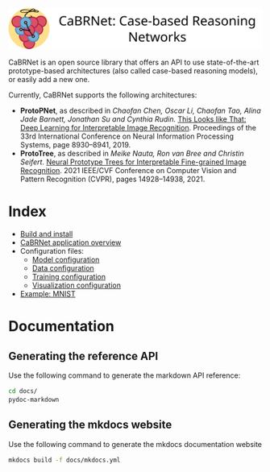![cabrnet banner.svg](./logos/banner.svg)

CaBRNet is an open source library that offers an API to use state-of-the-art
prototype-based architectures (also called case-based reasoning models), or easily add a new one.

Currently, CaBRNet supports the following architectures:

- **ProtoPNet**, as described in *Chaofan Chen, Oscar Li, Chaofan Tao, Alina Jade Barnett,
Jonathan Su and Cynthia Rudin.* [This Looks like That: Deep Learning for Interpretable Image Recognition](https://proceedings.neurips.cc/paper_files/paper/2019/file/adf7ee2dcf142b0e11888e72b43fcb75-Paper.pdf). 
Proceedings of the 33rd International Conference on Neural Information Processing Systems, page 8930–8941, 2019.
- **ProtoTree**, as described in *Meike Nauta, Ron van Bree and Christin Seifert.* [Neural Prototype Trees for Interpretable Fine-grained Image
Recognition](https://openaccess.thecvf.com/content/CVPR2021/papers/Nauta_Neural_Prototype_Trees_for_Interpretable_Fine-Grained_Image_Recognition_CVPR_2021_paper.pdf). 
2021 IEEE/CVF Conference on Computer Vision and Pattern Recognition (CVPR), pages 14928–14938, 2021.

# Index
- [Build and install](manuals/install.md)
- [CaBRNet application overview](manuals/cabrnet.md)
- Configuration files:
    - [Model configuration](manuals/model.md)
    - [Data configuration](manuals/data.md)
    - [Training configuration](manuals/training.md)
    - [Visualization configuration](manuals/visualize.md)
- [Example: MNIST](manuals/mnist.md)

# Documentation
## Generating the reference API
Use the following command to generate the markdown API reference:
```bash
cd docs/
pydoc-markdown
```
## Generating the mkdocs website
Use the following command to generate the mkdocs documentation website
```bash
mkdocs build -f docs/mkdocs.yml
```